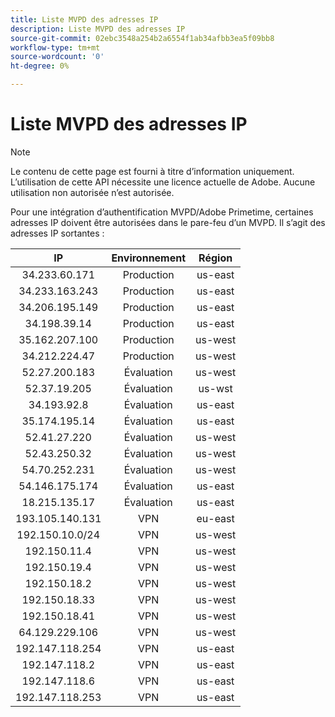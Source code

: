 ```yaml
---
title: Liste MVPD des adresses IP
description: Liste MVPD des adresses IP
source-git-commit: 02ebc3548a254b2a6554f1ab34afbb3ea5f09bb8
workflow-type: tm+mt
source-wordcount: '0'
ht-degree: 0%

---
```


# Liste MVPD des adresses IP

>[!NOTE]
>
>Le contenu de cette page est fourni à titre d’information uniquement. L’utilisation de cette API nécessite une licence actuelle de Adobe. Aucune utilisation non autorisée n’est autorisée.

Pour une intégration d’authentification MVPD/Adobe Primetime, certaines adresses IP doivent être autorisées dans le pare-feu d’un MVPD. Il s’agit des adresses IP sortantes :

| IP | Environnement | Région |
| :-------------: | :---------: | :-----: |
| 34.233.60.171 | Production | us-east |
| 34.233.163.243 | Production | us-east |
| 34.206.195.149 | Production | us-east |
| 34.198.39.14 | Production | us-east |
| 35.162.207.100 | Production | us-west |
| 34.212.224.47 | Production | us-west |
| 52.27.200.183 | Évaluation | us-west |
| 52.37.19.205 | Évaluation | us-wst |
| 34.193.92.8 | Évaluation | us-east |
| 35.174.195.14 | Évaluation | us-east |
| 52.41.27.220 | Évaluation | us-west |
| 52.43.250.32 | Évaluation | us-west |
| 54.70.252.231 | Évaluation | us-west |
| 54.146.175.174 | Évaluation | us-east |
| 18.215.135.17 | Évaluation | us-east |
| 193.105.140.131 | VPN | eu-east |
| 192.150.10.0/24 | VPN | us-west |
| 192.150.11.4 | VPN | us-west |
| 192.150.19.4 | VPN | us-west |
| 192.150.18.2 | VPN | us-west |
| 192.150.18.33 | VPN | us-west |
| 192.150.18.41 | VPN | us-west |
| 64.129.229.106 | VPN | us-west |
| 192.147.118.254 | VPN | us-east |
| 192.147.118.2 | VPN | us-east |
| 192.147.118.6 | VPN | us-east |
| 192.147.118.253 | VPN | us-east |
